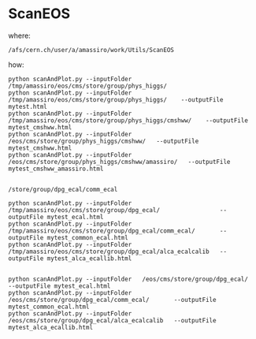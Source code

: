 # ScanEOS

where:

    /afs/cern.ch/user/a/amassiro/work/Utils/ScanEOS

how:

    python scanAndPlot.py --inputFolder /tmp/amassiro/eos/cms/store/group/phys_higgs/
    python scanAndPlot.py --inputFolder /tmp/amassiro/eos/cms/store/group/phys_higgs/    --outputFile mytest.html
    python scanAndPlot.py --inputFolder /tmp/amassiro/eos/cms/store/group/phys_higgs/cmshww/    --outputFile mytest_cmshww.html
    python scanAndPlot.py --inputFolder    /eos/cms/store/group/phys_higgs/cmshww/   --outputFile mytest_cmshww.html
    python scanAndPlot.py --inputFolder    /eos/cms/store/group/phys_higgs/cmshww/amassiro/   --outputFile mytest_cmshww_amassiro.html    
    
    
    /store/group/dpg_ecal/comm_ecal
    
    python scanAndPlot.py --inputFolder   /tmp/amassiro/eos/cms/store/group/dpg_ecal/                 --outputFile mytest_ecal.html
    python scanAndPlot.py --inputFolder   /tmp/amassiro/eos/cms/store/group/dpg_ecal/comm_ecal/       --outputFile mytest_common_ecal.html
    python scanAndPlot.py --inputFolder   /tmp/amassiro/eos/cms/store/group/dpg_ecal/alca_ecalcalib   --outputFile mytest_alca_ecallib.html


    python scanAndPlot.py --inputFolder   /eos/cms/store/group/dpg_ecal/                 --outputFile mytest_ecal.html
    python scanAndPlot.py --inputFolder   /eos/cms/store/group/dpg_ecal/comm_ecal/       --outputFile mytest_common_ecal.html
    python scanAndPlot.py --inputFolder   /eos/cms/store/group/dpg_ecal/alca_ecalcalib   --outputFile mytest_alca_ecallib.html

    
    
    
